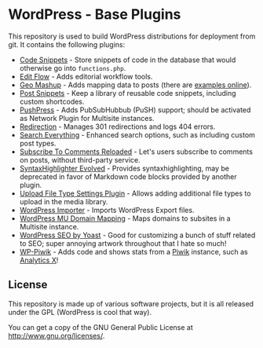 # WordPress - Base Plugins
This repository is used to build WordPress distributions for deployment from git. It contains the following plugins:

* [Code Snippets](http://wordpress.org/plugins/code-snippets/) - Store snippets of code in the database that would otherwise go into `functions.php`.
* [Edit Flow](http://wordpress.org/plugins/edit-flow/) - Adds editorial workflow tools.
* [Geo Mashup](http://wordpress.org/plugins/geo-mashup/) - Adds mapping data to posts (there are [examples online](http://interi.org/2014/04/pods-maps/)).
* [Post Snippets](http://wordpress.org/plugins/post-snippets/) - Keep a library of reusable code snippets, including custom shortcodes.
* [PushPress](http://wordpress.org/plugins/pushpress/) - Adds PubSubHubbub (PuSH) support; should be activated as Network Plugin for Multisite instances.
* [Redirection](http://wordpress.org/plugins/redirection/) - Manages 301 redirections and logs 404 errors.
* [Search Everything](http://wordpress.org/plugins/search-everything/) - Enhanced search options, such as including custom post types.
* [Subscribe To Comments Reloaded](http://wordpress.org/plugins/subscribe-to-comments-reloaded/) - Let's users subscribe to comments on posts, without third-party service.
* [SyntaxHighlighter Evolved](http://wordpress.org/plugins/syntaxhighlighter/) - Provides syntaxhighlighting, may be deprecated in favor of Markdown code blocks provided by another plugin.
* [Upload File Type Settings Plugin](http://wordpress.org/plugins/upload-file-type-settings-plugin/) - Allows adding additional file types to upload in the media library.
* [WordPress Importer](http://wordpress.org/plugins/wordpress-importer/) - Imports WordPress Export files.
* [WordPress MU Domain Mapping](http://wordpress.org/plugins/wordpress-mu-domain-mapping/) - Maps domains to subsites in a Multisite instance.
* [WordPress SEO by Yoast](http://wordpress.org/plugins/wordpress-seo/) - Good for customizing a bunch of stuff related to SEO; super annoying artwork throughout that I hate so much!
* [WP-Piwik](http://wordpress.org/plugins/wp-piwik/) - Adds code and shows stats from a [Piwik](http://piwik.org) instance, such as [Analytics X](http://analytic.sx)!

## License
This repository is made up of various software projects, but it is all released under the GPL (WordPress is cool that way).

You can get a copy of the GNU General Public License at http://www.gnu.org/licenses/.

